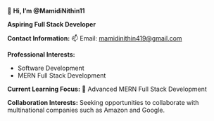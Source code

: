 
👋 **Hi, I’m @MamidiNithin11**

**Aspiring Full Stack Developer**

**Contact Information:**
📫 Email: mamidinithin419@gmail.com

**Professional Interests:**
- Software Development
- MERN Full Stack Development

**Current Learning Focus:**
🌱 Advanced MERN Full Stack Development

**Collaboration Interests:**
 Seeking opportunities to collaborate with multinational companies such as Amazon and Google.


<!---
MamidiNithin11/MamidiNithin11 is a ✨ special ✨ repository because its `README.md` (this file) appears on your GitHub profile.
You can click the Preview link to take a look at your changes.
--->
